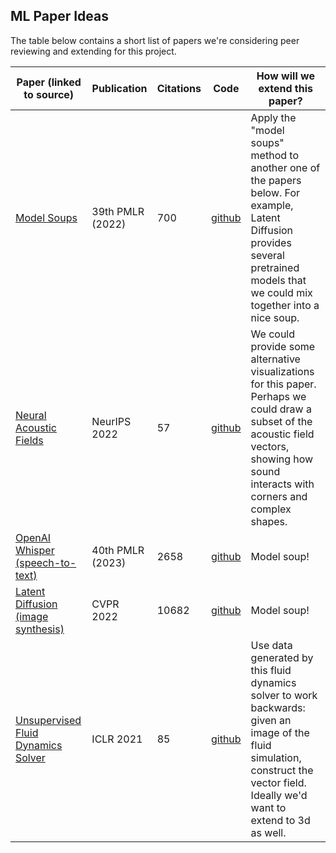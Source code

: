 ## ML Paper Ideas

The table below contains a short list of papers we're considering peer reviewing and extending for this project.

| Paper (linked to source) | Publication | Citations | Code | How will we extend this paper? |
| ------------------------ | ----------- | --------- | ---- | ------------------------------ |
| [Model Soups](https://proceedings.mlr.press/v162/wortsman22a.html) | 39th PMLR (2022) | 700 | [github](https://github.com/mlfoundations/model-soups) | Apply the "model soups" method to another one of the papers below. For example, Latent Diffusion provides several pretrained models that we could mix together into a nice soup. |
| [Neural Acoustic Fields](https://proceedings.neurips.cc/paper_files/paper/2022/hash/151f4dfc71f025ae387e2d7a4ea1639b-Abstract-Conference.html) | NeurIPS 2022 | 57 | [github](https://github.com/aluo-x/Learning_Neural_Acoustic_Fields) | We could provide some alternative visualizations for this paper. Perhaps we could draw a subset of the acoustic field vectors, showing how sound interacts with corners and complex shapes. |
| [OpenAI Whisper (speech-to-text)](https://proceedings.mlr.press/v202/radford23a.html) | 40th PMLR (2023) | 2658 | [github](https://github.com/openai/whisper) | Model soup! |
| [Latent Diffusion (image synthesis)](https://openaccess.thecvf.com/content/CVPR2022/html/Rombach_High-Resolution_Image_Synthesis_With_Latent_Diffusion_Models_CVPR_2022_paper.html) | CVPR 2022 | 10682 | [github](https://github.com/CompVis/latent-diffusion) | Model soup! |
| [Unsupervised Fluid Dynamics Solver](https://arxiv.org/abs/2006.08762) | ICLR 2021 | 85 | [github](https://github.com/vc-bonn/Unsupervised_Deep_Learning_of_Incompressible_Fluid_Dynamics) | Use data generated by this fluid dynamics solver to work backwards: given an image of the fluid simulation, construct the vector field. Ideally we'd want to extend to 3d as well. |

